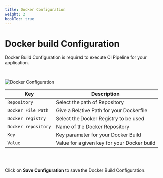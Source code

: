 ```yaml
---
title: Docker Configuration
weight: 2
bookToc: true
---
```


# Docker build Configuration 

Docker Build Configuration is required to execute CI Pipeline for your application.

<br>

![Docker Configuration](../../docker_config.jpg "Docker Build Configurations")



Key  | Description
-----|-----
`Repository` | Select the path of Repository
`Docker File Path` | Give a Relative Path for your Dockerfile
`Docker registry` | Select the Docker Registry to be used
`Docker repository` | Name of the Docker Repository
`Key` | Key parameter for your Docker Build
`Value` | Value for a given key for your Docker build 

<br>


<br>



Click on **Save Configuration** to save the Docker Build Configuration.
